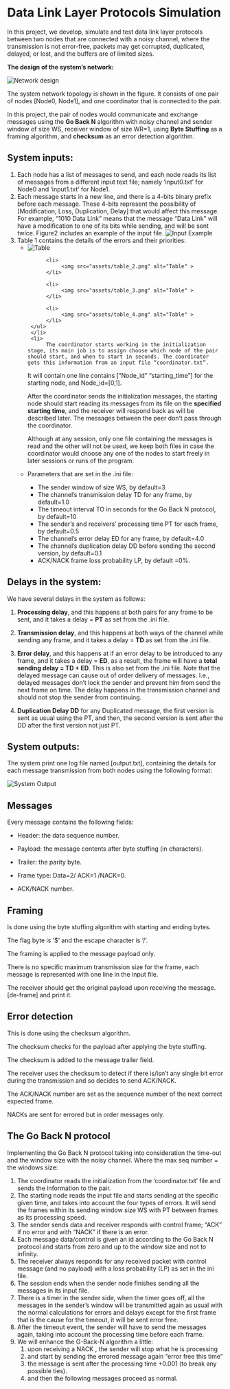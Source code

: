 # Data Link Layer Protocols Simulation

In this project, we develop, simulate and test data link layer protocols between two nodes that are connected with a noisy channel, where the transmission is not error-free, packets may get corrupted, duplicated, delayed, or lost, and the buffers are of limited sizes.

**The design of the system’s network:**

<img src="assets/network_design.png" alt="Network design" >

The system network topology is shown in the figure. It consists of one pair of nodes [Node0, Node1], and one coordinator that is connected to the pair.

In this project, the pair of nodes would communicate and exchange messages using the **Go Back N** algorithm with noisy channel and sender window of size WS, receiver window of size WR=1, using **Byte Stuffing** as a framing algorithm, and **checksum** as an error detection algorithm.

## System inputs:

<ol>
     <li>
          Each node has a list of messages to send, and each node reads its list of messages from a different input text file; namely ‘input0.txt’ for Node0 and ‘input1.txt’ for Node1.
     </li>
     <li>
          Each message starts in a new line, and there is a 4-bits binary prefix before each message. These 4-bits represent the possibility of [Modification, Loss, Duplication, Delay] that would affect this message. For example, “1010 Data Link” means that the message “Data Link” will have a modification to one of its bits while sending, and will be sent twice. Figure2 includes an example of the input file.

<img src="assets/input_example.png" alt="Input Example" > 
     </li>
     <li>
     Table 1 contains the details of the errors and their priorities:
     <ul>
          <li>
               <img src="assets/table_1.png" alt="Table" >
          </li>

          <li>
               <img src="assets/table_2.png" alt="Table" >
          </li>

          <li>
               <img src="assets/table_3.png" alt="Table" >
          </li>

          <li>
               <img src="assets/table_4.png" alt="Table" >
          </li>
     </ul>
     </li>
     <li>
          The coordinator starts working in the initialization stage, its main job is to assign choose which node of the pair should start, and when to start in seconds. The coordinator gets this information from an input file “coordinator.txt”.

It will contain one line contains [“Node_id” “starting_time”] for the starting node, and Node_id=[0,1].

After the coordinator sends the initialization messages, the starting node should start reading its messages from its file on the **specified starting time**, and the receiver will respond back as will be described later. The messages between the peer don’t pass through the coordinator.

Although at any session, only one file containing the messages is read and the other will not be used, we keep both files in case the coordinator would choose any one of the nodes to start freely in later sessions or runs of the program.
     </li>
     <li>
     Parameters that are set in the .ini file:
<ul>
     <li> The sender window of size WS, by default=3</li>
     <li> The channel’s transmission delay TD for any frame, by default=1.0</li>
     <li> The timeout interval TO in seconds for the Go Back N protocol, by default=10</li>
     <li> The sender’s and receivers’ processing time PT for each frame, by default=0.5</li>
     <li> The channel’s error delay ED for any frame, by default=4.0</li>
     <li> The channel’s duplication delay DD before sending the second version, by default=0.1</li>
     <li> ACK/NACK frame loss probability LP, by default =0%.</li>
</ul>
     </li>
</ol>

## Delays in the system:

We have several delays in the system as follows:

1. **Processing delay**, and this happens at both pairs for any frame to be sent, and it takes a delay = **PT** as set from the .ini file.

2. **Transmission delay**, and this happens at both ways of the channel while sending any frame, and it takes a delay = **TD** as set from the .ini file.

3. **Error delay**, and this happens at if an error delay to be introduced to any frame, and it takes a delay = **ED**, as a result, the frame will have a **total sending delay = TD + ED**. This is also set from the .ini file. Note that the delayed message can cause out of order delivery of messages. I.e., delayed messages don’t lock the sender and prevent him from send the next frame on time. The delay happens in the transmission channel and should not stop the sender from continuing.

4. **Duplication Delay DD** for any Duplicated message, the first version is sent as usual using the PT, and then, the second version is sent after the DD after the first version not just PT.

## System outputs:

The system print one log file named [output.txt], containing the details for each message transmission from both nodes using the following format:

<img src="assets/system output.png" alt="System Output" >

## Messages

Every message contains the following fields:

- Header: the data sequence number.

- Payload: the message contents after byte stuffing (in characters).

- Trailer: the parity byte.

- Frame type: Data=2/ ACK=1 /NACK=0. 

- ACK/NACK number.

## Framing

Is done using the byte stuffing algorithm with starting and ending bytes.

The flag byte is ‘$’ and the escape character is ‘/’.

The framing is applied to the message payload only.

There is no specific maximum transmission size for the frame, each message is represented with one line in the input file.

The receiver should get the original payload upon receiving the message. [de-frame] and print it.

## Error detection

This is done using the checksum algorithm.

The checksum checks for the payload after applying the byte stuffing.

The checksum is added to the message trailer field.

The receiver uses the checksum to detect if there is/isn’t any single bit error during the transmission and so decides to send ACK/NACK.

The ACK/NACK number are set as the sequence number of the next correct expected frame.

NACKs are sent for errored but in order messages only.

## The Go Back N protocol

Implementing the Go Back N protocol taking into consideration the time-out and the window size with the noisy channel. Where the max seq number = the windows size:
<ol>
  <li> The coordinator reads the initialization from the ‘coordinator.txt’ file and sends the information to the pair.</li>
  <li> The starting node reads the input file and starts sending at the specific given time, and takes into account the four types of errors. It will send the frames within its sending window size WS with PT between frames as its processing speed.</li>
  <li> The sender sends data and receiver responds with control frame; “ACK” if no error and with “NACK” if there is an error.</li>
  <li> Each message data/control is given an id according to the Go Back N protocol and starts from zero and up to the window size and not to infinity.</li>
  <li> The receiver always responds for any received packet with control message (and no payload) with a loss probability (LP) as set in the ini file.</li>
  <li> The session ends when the sender node finishes sending all the messages in its input file.</li>
  <li> There is a timer in the sender side, when the timer goes off, all the messages in the sender’s window will be transmitted again as usual with the normal calculations for errors and delays except for the first frame that is the cause for the timeout, it will be sent error free.</li>
  <li> After the timeout event, the sender will have to send the messages again, taking into account the processing time before each frame.</li>
  <li> We will enhance the G-Back-N algorithm a little:
  <ol>
    <li> upon receiving a NACK , the sender will stop what he is processing</li>
    <li> and start by sending the errored message again “error free this time”</li>
    <li> the message is sent after the processing time +0.001 (to break any possible ties).</li>
    <li> and then the following messages proceed as normal.</li>
  </ol>
  </li>
</ol>
